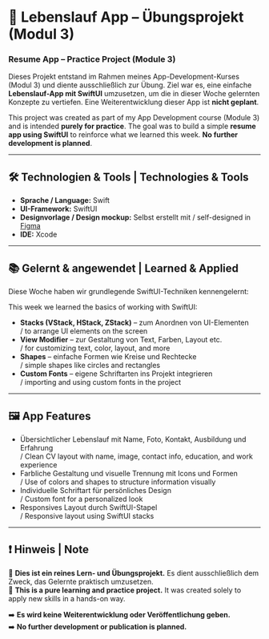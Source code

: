 
# 📱 Lebenslauf App – Übungsprojekt (Modul 3)  
### Resume App – Practice Project (Module 3)

Dieses Projekt entstand im Rahmen meines App-Development-Kurses (Modul 3) und diente ausschließlich zur Übung. Ziel war es, eine einfache **Lebenslauf-App mit SwiftUI** umzusetzen, um die in dieser Woche gelernten Konzepte zu vertiefen. Eine Weiterentwicklung dieser App ist **nicht geplant**.

This project was created as part of my App Development course (Module 3) and is intended **purely for practice**. The goal was to build a simple **resume app using SwiftUI** to reinforce what we learned this week. **No further development is planned**.

---

## 🛠️ Technologien & Tools | Technologies & Tools

- **Sprache / Language:** Swift  
- **UI-Framework:** SwiftUI  
- **Designvorlage / Design mockup:** Selbst erstellt mit / self-designed in [Figma](https://www.figma.com)  
- **IDE:** Xcode

---

## 📚 Gelernt & angewendet | Learned & Applied

Diese Woche haben wir grundlegende SwiftUI-Techniken kennengelernt:

This week we learned the basics of working with SwiftUI:

- **Stacks (VStack, HStack, ZStack)** – zum Anordnen von UI-Elementen  
  / to arrange UI elements on the screen  
- **View Modifier** – zur Gestaltung von Text, Farben, Layout etc.  
  / for customizing text, color, layout, and more  
- **Shapes** – einfache Formen wie Kreise und Rechtecke  
  / simple shapes like circles and rectangles  
- **Custom Fonts** – eigene Schriftarten ins Projekt integrieren  
  / importing and using custom fonts in the project

---

## 🖼️ App Features

- Übersichtlicher Lebenslauf mit Name, Foto, Kontakt, Ausbildung und Erfahrung  
  / Clean CV layout with name, image, contact info, education, and work experience  
- Farbliche Gestaltung und visuelle Trennung mit Icons und Formen  
  / Use of colors and shapes to structure information visually  
- Individuelle Schriftart für persönliches Design  
  / Custom font for a personalized look  
- Responsives Layout durch SwiftUI-Stapel  
  / Responsive layout using SwiftUI stacks

---

## ❗ Hinweis | Note

🔹 **Dies ist ein reines Lern- und Übungsprojekt.** Es dient ausschließlich dem Zweck, das Gelernte praktisch umzusetzen.  
🔹 **This is a pure learning and practice project.** It was created solely to apply new skills in a hands-on way.  

➡️ **Es wird keine Weiterentwicklung oder Veröffentlichung geben.**  
➡️ **No further development or publication is planned.**

